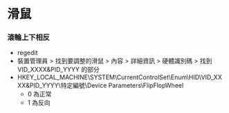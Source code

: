 # 滑鼠

### 滾輪上下相反

- regedit
- 裝置管理員 > 找到要調整的滑鼠 > 內容 > 詳細資訊 > 硬體識別碼 > 找到 VID_XXXX&PID_YYYY 的部分
- HKEY_LOCAL_MACHINE\SYSTEM\CurrentControlSet\Enum\HID\VID_XXXX&PID_YYYY\特定編號\Device Parameters\FlipFlopWheel
  - 0 為正常
  - 1 為反向